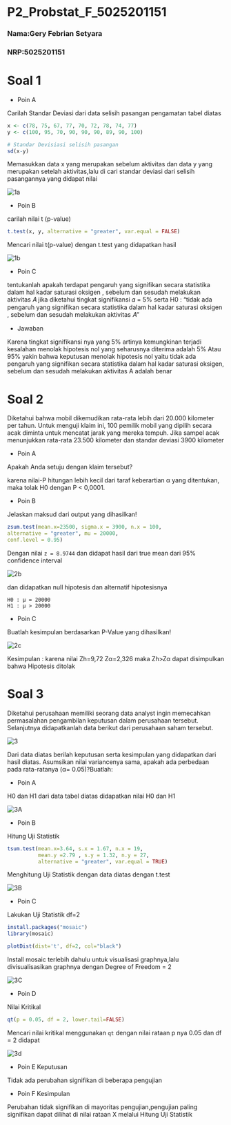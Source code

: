 # P2_Probstat_F_5025201151
### Nama:Gery Febrian Setyara
### NRP:5025201151
# Soal 1

- Poin A

 Carilah Standar Deviasi dari data selisih pasangan pengamatan tabel diatas
 ```r
x <- c(78, 75, 67, 77, 70, 72, 78, 74, 77)
y <- c(100, 95, 70, 90, 90, 90, 89, 90, 100)

# Standar Devisiasi selisih pasangan
sd(x-y)

 ```
Memasukkan data x yang merupakan sebelum aktivitas dan data y yang merupakan setelah aktivitas,lalu di cari standar deviasi dari selisih pasangannya yang didapat nilai
 
![1a](https://user-images.githubusercontent.com/92217354/170859513-6122bf8e-8a62-4605-aa0a-e155f4d205eb.jpeg)

- Poin B
 
 carilah nilai t (p-value)
 ```r
 t.test(x, y, alternative = "greater", var.equal = FALSE)
 ```
 Mencari nilai t(p-value) dengan t.test yang didapatkan hasil

 ![1b](https://user-images.githubusercontent.com/92217354/170860369-445d25cb-96b4-4e2b-a785-db29f3e52968.jpeg)

 - Poin C

tentukanlah apakah terdapat pengaruh yang signifikan secara statistika
dalam hal kadar saturasi oksigen , sebelum dan sesudah melakukan
aktivitas 𝐴 jika diketahui tingkat signifikansi 𝛼 = 5% serta H0 : “tidak ada
pengaruh yang signifikan secara statistika dalam hal kadar saturasi
oksigen , sebelum dan sesudah melakukan aktivitas 𝐴”

- Jawaban

Karena tingkat signifikansi nya yang 5% artinya kemungkinan terjadi kesalahan menolak hipotesis nol yang 
seharusnya diterima adalah 5% Atau 95% yakin bahwa keputusan menolak hipotesis nol yaitu tidak ada pengaruh yang signifikan secara statistika
dalam hal kadar saturasi oksigen, sebelum dan sesudah melakukan aktivitas A adalah benar

# Soal 2

Diketahui bahwa mobil dikemudikan rata-rata lebih dari 20.000 kilometer per tahun.
Untuk menguji klaim ini, 100 pemilik mobil yang dipilih secara acak diminta untuk
mencatat jarak yang mereka tempuh. Jika sampel acak menunjukkan rata-rata
23.500 kilometer dan standar deviasi 3900 kilometer

- Poin A

Apakah Anda setuju dengan klaim tersebut?

karena nilai-P hitungan lebih kecil dari taraf keberartian α yang ditentukan, maka tolak H0 dengan P < 0,0001.

- Poin B

Jelaskan maksud dari output yang dihasilkan!
```r
zsum.test(mean.x=23500, sigma.x = 3900, n.x = 100,  
alternative = "greater", mu = 20000,
conf.level = 0.95)
```

Dengan nilai  `z = 8.9744` dan didapat hasil dari true mean dari 95% confidence interval


![2b](https://user-images.githubusercontent.com/92217354/170859680-05551f4c-bf58-4980-b09d-ff59c3396b4b.jpeg)

dan didapatkan null hipotesis dan alternatif hipotesisnya 
```
H0 : μ = 20000
H1 : μ > 20000
```
 
- Poin C

Buatlah kesimpulan berdasarkan P-Value yang dihasilkan!

![2c](https://user-images.githubusercontent.com/92217354/170861035-492b60b8-1e52-4a51-9128-940f95040a13.png)

Kesimpulan : karena nilai Zh=9,72 Zα=2,326 maka Zh>Zα dapat disimpulkan bahwa Hipotesis ditolak


# Soal 3

Diketahui perusahaan memiliki seorang data analyst ingin memecahkan
permasalahan pengambilan keputusan dalam perusahaan tersebut. Selanjutnya
didapatkanlah data berikut dari perusahaan saham tersebut.

![3](https://user-images.githubusercontent.com/92217354/170861334-79f4d223-d923-4a49-b926-b0e80d871c8d.jpeg)

Dari data diatas berilah keputusan serta kesimpulan yang didapatkan dari hasil
diatas. Asumsikan nilai variancenya sama, apakah ada perbedaan pada
rata-ratanya (α= 0.05)?Buatlah:

- Poin A

H0 dan H1
dari data tabel diatas didapatkan nilai H0 dan H1 

![3A](https://user-images.githubusercontent.com/92217354/170862649-0a4de80d-4d18-4878-b9df-1de9f3aeab1a.jpeg)


- Poin B

Hitung Uji Statistik
```r
tsum.test(mean.x=3.64, s.x = 1.67, n.x = 19, 
          mean.y =2.79 , s.y = 1.32, n.y = 27, 
          alternative = "greater", var.equal = TRUE)
```

Menghitung Uji Statistik dengan data diatas dengan t.test

![3B](https://user-images.githubusercontent.com/92217354/170862878-ea2f97f1-6e99-437e-88a5-590ac04584c2.jpeg)

- Poin C

Lakukan Uji Statistik df=2
```r
install.packages("mosaic")
library(mosaic)

plotDist(dist='t', df=2, col="black")
```

Install mosaic terlebih dahulu untuk visualisasi graphnya,lalu divisualisasikan graphnya dengan Degree of Freedom = 2

![3C](https://user-images.githubusercontent.com/92217354/170863028-6292de8b-9ad5-4df5-8ee0-ac7366a5f5cf.jpeg)


- Poin D

Nilai Kritikal
```r
qt(p = 0.05, df = 2, lower.tail=FALSE)
```
Mencari nilai kritikal menggunakan `qt` dengan nilai rataan p nya 0.05 dan df = 2 didapat

![3d](https://user-images.githubusercontent.com/92217354/170863500-218cc194-9e2c-442c-a51e-6fecf582b82d.jpeg)

- Poin E
 Keputusan
 
 Tidak ada perubahan signifikan di beberapa pengujian
 
 
- Poin F
 Kesimpulan
 
 Perubahan tidak signifikan di mayoritas pengujian,pengujian paling signifikan dapat dilihat di nilai rataan X melalui Hitung Uji Statistik

 
 



 
 




 
 

